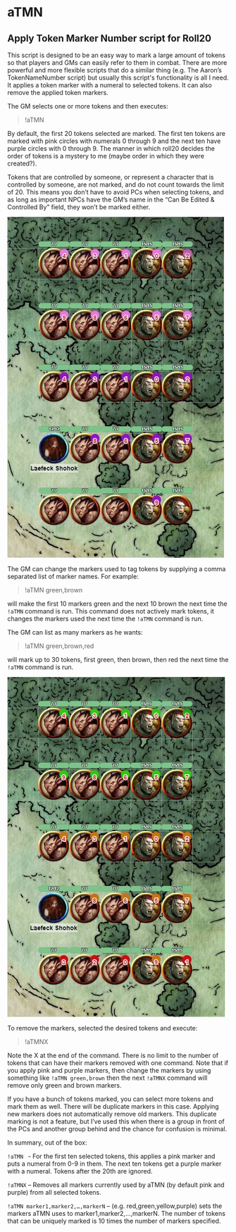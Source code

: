# aTMN
## Apply Token Marker Number script for Roll20

This script is designed to be an easy way to mark a large amount of tokens so that players and GMs can easily refer to them in combat.  There are more powerful and more flexible scripts that do a similar thing (e.g. The Aaron’s TokenNameNumber script) but usually this script's functionality is all I need.  It applies a token marker with a numeral to selected tokens.  It can also remove the applied token markers.

The GM selects one or more tokens and then executes:

>!aTMN

By default, the first 20 tokens selected are marked.  The first ten tokens are marked with pink circles with numerals 0 through 9 and the next ten have purple circles with 0 through 9.  The manner in which roll20 decides the order of tokens is a mystery to me (maybe order in which they were created?).

Tokens that are controlled by someone, or represent a character that is controlled by someone, are not marked, and do not count towards the limit of 20.  This means you don’t have to avoid PCs when selecting tokens, and as long as important NPCs have the GM’s name in the “Can Be Edited & Controlled By” field, they won’t be marked either.

![20 Tokens](aTMN_01.JPG)

The GM can change the markers used to tag tokens by supplying a comma separated list of marker names.  For example:

>!aTMN green,brown

will make the first 10 markers green and the next 10 brown the next time the `!aTMN` command is run.  This command does not actively mark tokens, it changes the markers used the next time the `!aTMN` command is run.
 
The GM can list as many markers as he wants:
 
>!aTMN green,brown,red 

will mark up to 30 tokens, first green, then brown, then red the next time the `!aTMN` command is run.

![20 Tokens](aTMN_02.JPG)

To remove the markers, selected the desired tokens and execute:

>!aTMNX

Note the X at the end of the command.  There is no limit to the number of tokens that can have their markers removed with one command.  Note that if you apply pink and purple markers, then change the markers by using something like `!aTMN green,brown` then the next `!aTMNX` command will remove only green and brown markers.

If you have a bunch of tokens marked, you can select more tokens and mark them as well.  There will be duplicate markers in this case.  Applying new markers does not automatically remove old markers.  This duplicate marking is not a feature, but I’ve used this when there is a group in front of the PCs and another group behind and the chance for confusion is minimal.

In summary, out of the box:

`!aTMN ` - For the first ten selected tokens, this applies a pink marker and puts a numeral from 0-9 in them.  The next ten tokens get a purple marker with a numeral.  Tokens after the 20th are ignored.

`!aTMNX` – Removes all markers currently used by aTMN (by default pink and purple) from all selected tokens.

`!aTMN marker1,marker2,…,markerN` – (e.g. red,green,yellow,purple) sets the markers aTMN uses to marker1,marker2,…,markerN.  The number of tokens that can be uniquely marked is 10 times the number of markers specified.
